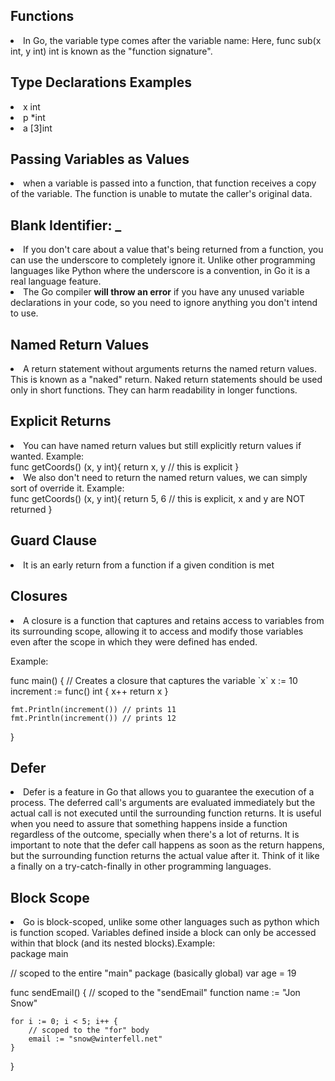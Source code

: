 ## Functions
<li>In Go, the variable type comes after the variable name: Here, func sub(x int, y int) int is known as the "function signature".</li>

## Type Declarations Examples
<li>x int</li>
<li>p *int</li>
<li>a [3]int</li>

## Passing Variables as Values
<li>when a variable is passed into a function, that function receives a copy of the variable. The function is unable to mutate the caller's original data.</li>

## Blank Identifier: _
<li>If you don't care about a value that's being returned from a function, you can use the underscore to completely ignore it. Unlike other programming languages like Python
where the underscore is a convention, in Go it is a real language feature.
</li>
<li>The Go compiler <strong>will throw an error</strong> if you have any unused variable declarations in your code, so you need to ignore anything you don't intend to use.</li>

## Named Return Values
<li>A return statement without arguments returns the named return values. This is known as a "naked" return.
Naked return statements should be used only in short functions. They can harm readability in longer functions.</li>

## Explicit Returns
<li>You can have named return values but still explicitly return values if wanted. Example:</li>
func getCoords() (x, y int){
  return x, y // this is explicit
}
<li>We also don't need to return the named return values, we can simply sort of override it. Example: </li>
func getCoords() (x, y int){
  return 5, 6 // this is explicit, x and y are NOT returned
}

## Guard Clause
<li>It is an early return from a function if a given condition is met</li>

## Closures
<li>A closure is a function that captures and retains access to variables from its surrounding scope, allowing it to access and modify those variables even after the scope in which they were defined has ended.</li>
<p>Example: </p>
func main() {
    // Creates a closure that captures the variable `x`
    x := 10
    increment := func() int {
        x++
        return x
    }

    fmt.Println(increment()) // prints 11
    fmt.Println(increment()) // prints 12
}

## Defer
<li>Defer is a feature in Go that allows you to guarantee the execution of a process. The deferred call's arguments
are evaluated immediately but the actual call is not executed until the surrounding function returns. It is useful when
you need to assure that something happens inside a function regardless of the outcome, specially when there's a lot of 
returns. It is important to note that the defer call happens as soon as the return happens, but the surrounding function
returns the actual value after it. Think of it like a finally on a try-catch-finally in other programming languages.
</li>

## Block Scope
<li>Go is block-scoped, unlike some other languages such as python which is function scoped. Variables defined inside
a block can only be accessed within that block (and its nested blocks).Example:</li>
package main

// scoped to the entire "main" package (basically global)
var age = 19

func sendEmail() {
// scoped to the "sendEmail" function
name := "Jon Snow"

    for i := 0; i < 5; i++ {
        // scoped to the "for" body
        email := "snow@winterfell.net"
    }
}